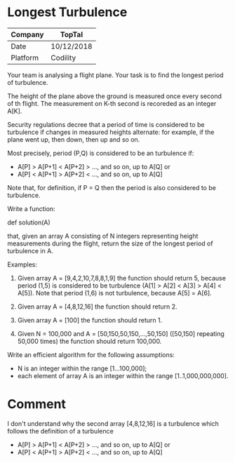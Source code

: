 # Longest Turbulence

Company|TopTal
---|---
Date|10/12/2018
Platform| Codility

Your team is analysing a flight plane. Your task is to find the longest period of turbulence.

The height of the plane above the ground is measured once every second of th flight. The measurement on K-th second is recoreded as an integer A[K].

Security regulations decree that a period of time is considered to be turbulence if changes in measured heights alternate: for example, if the plane went up, then down, then up and so on.

Most precisely, period (P,Q) is considered to be an turbulence if:

* A[P] > A[P+1] < A[P+2] > ..., and so on, up to A[Q] or
* A[P] < A[P+1] > A[P+2] < ..., and so on, up to A[Q]

Note that, for definition, if P = Q then the period is also considered to be turbulence.

Write a function: 

def solution(A)

that, given an array A consisting of N integers representing height measurements during the flight, return the size of the longest period of turbulence in A.

Examples:

1. Given array A = [9,4,2,10,7,8,8,1,9] the function should return 5, because period (1,5) is considered to be turbulence (A[1] > A[2] < A[3] > A[4] < A[5]). Note that period (1,6) is not turbulence, because A[5] = A[6].

2. Given array A = [4,8,12,16] the function should return 2.

3. Given array A = [100] the function should return 1.

4. Given N = 100,000 and A = [50,150,50,150,...,50,150] ([50,150] repeating 50,000 times) the function should return 100,000.

Write an efficient algorithm for the following assumptions:
* N is an integer within the range [1...100,000];
* each element of array A is an integer within the range [1..1,000,000,000].

# Comment
I don't understand why the second array [4,8,12,16] is a turbulence which follows the definition of a turbulence
* A[P] > A[P+1] < A[P+2] > ..., and so on, up to A[Q] or
* A[P] < A[P+1] > A[P+2] < ..., and so on, up to A[Q] 

